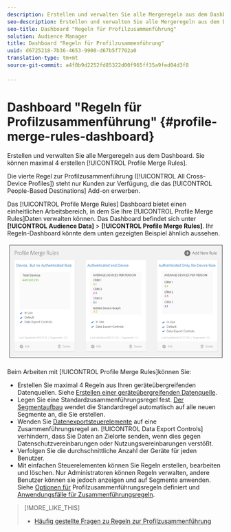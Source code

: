 ```yaml
---
description: Erstellen und verwalten Sie alle Mergeregeln aus dem Dashboard. Sie können maximal 4 Regeln zur Profilzusammenführung erstellen.
seo-description: Erstellen und verwalten Sie alle Mergeregeln aus dem Dashboard. Sie können maximal 4 Regeln zur Profilzusammenführung erstellen.
seo-title: Dashboard "Regeln für Profilzusammenführung"
solution: Audience Manager
title: Dashboard "Regeln für Profilzusammenführung"
uuid: d6725218-7b36-4653-9900-d67b5f7702a0
translation-type: tm+mt
source-git-commit: a4f0b9d2252fd85322d00f965ff35a9fed04d3f8

---
```



# Dashboard "Regeln für Profilzusammenführung" {#profile-merge-rules-dashboard}

Erstellen und verwalten Sie alle Mergeregeln aus dem Dashboard. Sie können maximal 4 erstellen [!UICONTROL Profile Merge Rules].

Die vierte Regel zur Profilzusammenführung ([!UICONTROL All Cross-Device Profiles]) steht nur Kunden zur Verfügung, die das [!UICONTROL People-Based Destinations] Add-on erwerben.

Das [!UICONTROL Profile Merge Rules] Dashboard bietet einen einheitlichen Arbeitsbereich, in dem Sie Ihre [!UICONTROL Profile Merge Rules]Daten verwalten können. Das Dashboard befindet sich unter **[!UICONTROL Audience Data]** &gt; **[!UICONTROL Profile Merge Rules]**. Ihr Regeln-Dashboard könnte dem unten gezeigten Beispiel ähnlich aussehen.

![](assets/profile-dashboard.png)

Beim Arbeiten mit [!UICONTROL Profile Merge Rules]können Sie:

* Erstellen Sie maximal 4 Regeln aus Ihren geräteübergreifenden Datenquellen. Siehe [Erstellen einer geräteübergreifenden Datenquelle](merge-rules-start.md#create-data-source).
* Legen Sie eine Standardzusammenführungsregel fest. [Der Segmentaufbau](../segments/segment-builder.md) wendet die Standardregel automatisch auf alle neuen Segmente an, die Sie erstellen.
* Wenden Sie [Datenexportsteuerelemente](../data-export-controls.md) auf eine Zusammenführungsregel an. [!UICONTROL Data Export Controls] verhindern, dass Sie Daten an Zielorte senden, wenn dies gegen Datenschutzvereinbarungen oder Nutzungsvereinbarungen verstößt.
* Verfolgen Sie die durchschnittliche Anzahl der Geräte für jeden Benutzer.
* Mit einfachen Steuerelementen können Sie Regeln erstellen, bearbeiten und löschen. Nur Administratoren können Regeln verwalten, andere Benutzer können sie jedoch anzeigen und auf Segmente anwenden. Siehe [Optionen für](merge-rule-definitions.md) Profilzusammenführungsregeln definiert und [Anwendungsfälle für Zusammenführungsregeln](merge-rule-targeting-options.md).

>[!MORE_LIKE_THIS]
>
>* [Häufig gestellte Fragen zu Regeln zur Profilzusammenführung](../../faq/faq-profile-merge.md)


